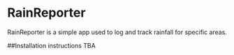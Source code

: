 # RainReporter
RainReporter is a simple app used to log and track rainfall for specific areas.

##Installation instructions
TBA
